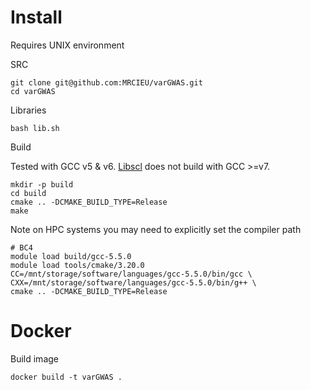 # Install

Requires UNIX environment

SRC

```shell
git clone git@github.com:MRCIEU/varGWAS.git
cd varGWAS
```

Libraries

```shell
bash lib.sh
```

Build

Tested with GCC v5 & v6. [Libscl](http://www.aronaldg.org/webfiles/libscl/) does not build with GCC >=v7.

```shell
mkdir -p build
cd build
cmake .. -DCMAKE_BUILD_TYPE=Release
make
```

Note on HPC systems you may need to explicitly set the compiler path

```shell
# BC4
module load build/gcc-5.5.0
module load tools/cmake/3.20.0
CC=/mnt/storage/software/languages/gcc-5.5.0/bin/gcc \
CXX=/mnt/storage/software/languages/gcc-5.5.0/bin/g++ \
cmake .. -DCMAKE_BUILD_TYPE=Release
```

# Docker

Build image

```shell
docker build -t varGWAS .
```